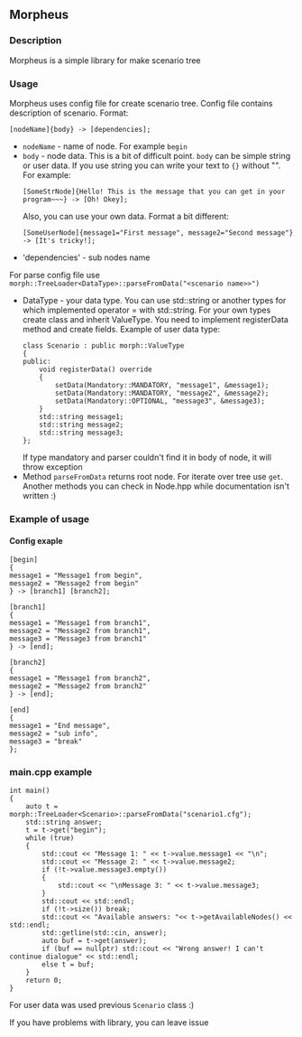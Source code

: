 ## Morpheus
### Description
Morpheus is a simple library for make scenario tree

### Usage
Morpheus uses config file for create scenario tree. Config file contains description of scenario. Format:<br>
```
[nodeName]{body} -> [dependencies];
```
- `nodeName` - name of node. For example `begin`
- `body` - node data. This is a bit of difficult point. `body` can be simple string or user data.
If you use string you can write your text to `{}` without "". For example:<br> 
    ```
    [SomeStrNode]{Hello! This is the message that you can get in your program~~~} -> [Oh! Okey];
    ```
    Also, you can use your own data. Format a bit different:<br>
    ```
    [SomeUserNode]{message1="First message", message2="Second message"} -> [It's tricky!];
    ```
- 'dependencies' - sub nodes name

For parse config file use<br>
`morph::TreeLoader<DataType>::parseFromData("<scenario name>>")`
- DataType - your data type. You can use std::string or another types for which implemented operator = with std::string.
For your own types create class and inherit ValueType. You need to implement registerData method and create fields.
Example of user data type:<br>
    ```
    class Scenario : public morph::ValueType
    {
    public:
        void registerData() override
        {
            setData(Mandatory::MANDATORY, "message1", &message1);
            setData(Mandatory::MANDATORY, "message2", &message2);
            setData(Mandatory::OPTIONAL, "message3", &message3);
        }
        std::string message1;
        std::string message2;
        std::string message3;
    };
    ```
    If type mandatory and parser couldn't find it in body of node, it will throw exception
- Method `parseFromData` returns root node. For iterate over tree use `get`. Another methods you can check in Node.hpp
while documentation isn't written :)

### Example of usage
#### Config exaple
```
[begin]
{
message1 = "Message1 from begin",
message2 = "Message2 from begin"
} -> [branch1] [branch2];

[branch1]
{
message1 = "Message1 from branch1",
message2 = "Message2 from branch1",
message3 = "Message3 from branch1"
} -> [end];

[branch2]
{
message1 = "Message1 from branch2",
message2 = "Message2 from branch2"
} -> [end];

[end]
{
message1 = "End message",
message2 = "sub info",
message3 = "break"
};
```
### main.cpp example
```
int main()
{
	auto t = morph::TreeLoader<Scenario>::parseFromData("scenario1.cfg");
	std::string answer;
	t = t->get("begin");
	while (true)
	{
		std::cout << "Message 1: " << t->value.message1 << "\n";
		std::cout << "Message 2: " << t->value.message2;
		if (!t->value.message3.empty())
		{
			std::cout << "\nMessage 3: " << t->value.message3;
		}
		std::cout << std::endl;
		if (!t->size()) break;
		std::cout << "Available answers: "<< t->getAvailableNodes() << std::endl;
		std::getline(std::cin, answer);
		auto buf = t->get(answer);
		if (buf == nullptr) std::cout << "Wrong answer! I can't continue dialogue" << std::endl;
		else t = buf;
	}
    return 0;
}
```

For user data was used previous `Scenario` class :)

If you have problems with library, you can leave issue
